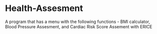 # Health-Assesment
A program that has a menu with the following functions - BMI calculator, Blood Pressure Assesment, and Cardiac Risk Score Assement with ERICE
